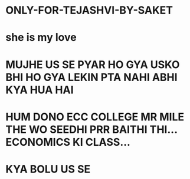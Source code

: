 # ONLY-FOR-TEJASHVI-BY-SAKET
# she is my love 
# MUJHE  US SE PYAR HO GYA USKO BHI HO GYA  LEKIN PTA NAHI ABHI KYA HUA HAI 
# HUM DONO ECC COLLEGE MR MILE THE WO SEEDHI PRR BAITHI THI... ECONOMICS KI CLASS...
# KYA BOLU US SE 
